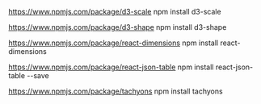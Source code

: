 ﻿https://www.npmjs.com/package/d3-scale
npm install d3-scale

https://www.npmjs.com/package/d3-shape
npm install d3-shape

https://www.npmjs.com/package/react-dimensions
npm install react-dimensions

https://www.npmjs.com/package/react-json-table
npm install react-json-table --save

https://www.npmjs.com/package/tachyons
npm install tachyons